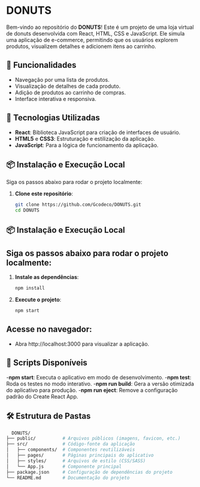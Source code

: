 # DONUTS

Bem-vindo ao repositório do **DONUTS**! Este é um projeto de uma loja virtual de donuts desenvolvida com React, HTML, CSS e JavaScript. Ele simula uma aplicação de e-commerce, permitindo que os usuários explorem produtos, visualizem detalhes e adicionem itens ao carrinho.

## 🧁 Funcionalidades

- Navegação por uma lista de produtos.
- Visualização de detalhes de cada produto.
- Adição de produtos ao carrinho de compras.
- Interface interativa e responsiva.

## 🚀 Tecnologias Utilizadas

- **React**: Biblioteca JavaScript para criação de interfaces de usuário.
- **HTML5** e **CSS3**: Estruturação e estilização da aplicação.
- **JavaScript**: Para a lógica de funcionamento da aplicação.

## 📦 Instalação e Execução Local

Siga os passos abaixo para rodar o projeto localmente:

1. **Clone este repositório**:
   ```bash
   git clone https://github.com/Gcodeco/DONUTS.git
   cd DONUTS

## 📦 Instalação e Execução Local

## Siga os passos abaixo para rodar o projeto localmente:

1. **Instale as dependências**:
   ```bash
   npm install
   
2. **Execute o projeto**:
   ```bash
   npm start
   
## Acesse no navegador:

- Abra http://localhost:3000 para visualizar a aplicação.

## 📜 Scripts Disponíveis
-**npm start**: Executa o aplicativo em modo de desenvolvimento.
-**npm test**: Roda os testes no modo interativo.
-**npm run build**: Gera a versão otimizada do aplicativo para produção.
-**npm run eject**: Remove a configuração padrão do Create React App.

## 🛠 Estrutura de Pastas
```bash
  DONUTS/
├── public/          # Arquivos públicos (imagens, favicon, etc.)
├── src/             # Código-fonte da aplicação
│   ├── components/  # Componentes reutilizáveis
│   ├── pages/       # Páginas principais do aplicativo
│   ├── styles/      # Arquivos de estilo (CSS/SASS)
│   └── App.js       # Componente principal
├── package.json     # Configuração de dependências do projeto
└── README.md        # Documentação do projeto
 


